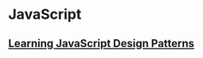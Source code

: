 JavaScript
===


[Learning JavaScript Design Patterns](https://addyosmani.com/resources/essentialjsdesignpatterns/book/)
---
